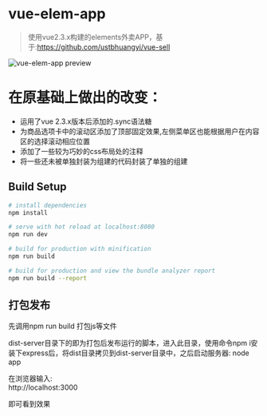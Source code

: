 # vue-elem-app

> 使用vue2.3.x构建的elements外卖APP，基于:https://github.com/ustbhuangyi/vue-sell

![vue-elem-app preview](./demo.gif)

# 在原基础上做出的改变：

* 运用了vue 2.3.x版本后添加的.sync语法糖
* 为商品选项卡中的滚动区添加了顶部固定效果,左侧菜单区也能根据用户在内容区的选择滚动相应位置
* 添加了一些较为巧妙的css布局处的注释
* 将一些还未被单独封装为组建的代码封装了单独的组建

## Build Setup

``` bash
# install dependencies
npm install

# serve with hot reload at localhost:8080
npm run dev

# build for production with minification
npm run build

# build for production and view the bundle analyzer report
npm run build --report
```

## 打包发布
先调用npm run build 打包js等文件  

dist-server目录下的即为打包后发布运行的脚本，进入此目录，使用命令npm i安装下express后，将dist目录拷贝到dist-server目录中，之后启动服务器:
node app  

在浏览器输入:    
http://localhost:3000  

即可看到效果
